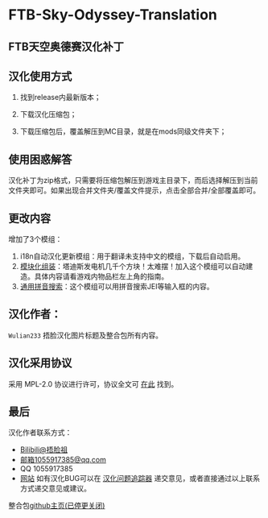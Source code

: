 # FTB-Sky-Odyssey-Translation
## FTB天空奥德赛汉化补丁
## 汉化使用方式
 1. 找到release内最新版本；

 2. 下载汉化压缩包；

 3. 下载压缩包后，覆盖解压到MC目录，就是在mods同级文件夹下；

## 使用困惑解答
汉化补丁为zip格式，只需要将压缩包解压到游戏主目录下，而后选择解压到当前文件夹即可。如果出现合并文件夹/覆盖文件提示，点击全部合并/全部覆盖即可。

## 更改内容 

增加了3个模组：
 1. i18n自动汉化更新模组：用于翻译未支持中文的模组，下载后自动启用。
 2. [模块化组装](https://www.mcmod.cn/class/5210.html)：塔迪斯发电机几千个方块！太难摆！加入这个模组可以自动建造。具体内容请看游戏内物品栏左上角的指南。
 3. [通用拼音搜索](https://www.mcmod.cn/class/840.html)：这个模组可以用拼音搜索JEI等输入框的内容。

## 汉化作者：

`Wulian233` 捂脸汉化图片标题及整合包所有内容。

## 汉化采用协议
采用 MPL-2.0 协议进行许可，协议全文可 [在此](./LICENSE) 找到。<br>

## 最后

汉化作者联系方式：
- [Bilibili@捂脸祖](https://m.bilibili.com/space/449728222/)
- 邮箱1055917385@qq.com
- QQ 1055917385<br>
- [网站](https://vmct-cn.top/modpacks/odyssey/)
如有汉化BUG可以在 [汉化问题追踪器](https://github.com/Wulian233/FTB-Sky-Odyssey-Translation/issues) 递交意见，或者直接通过以上联系方式递交意见或建议。<br>

整合包[github主页(已停更关闭)](https://github.com/FTBTeam/FTB-Sky-Odyssey/)<br>
